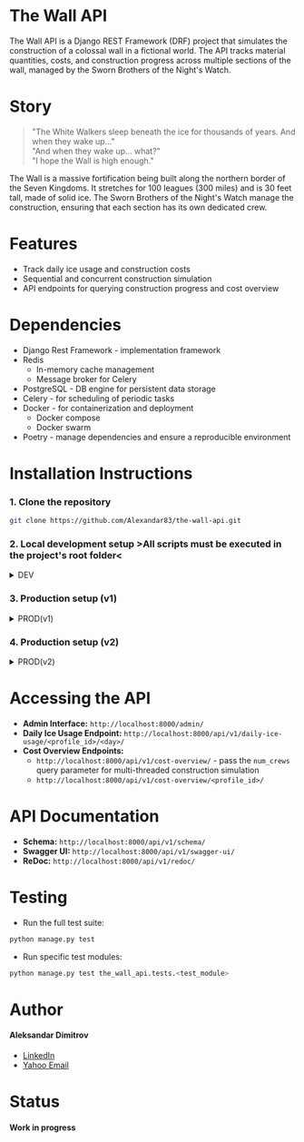 # The Wall API


The Wall API is a Django REST Framework (DRF) project that simulates the construction of a colossal wall in a fictional world. The API tracks material quantities, costs, and construction progress across multiple sections of the wall, managed by the Sworn Brothers of the Night's Watch.


# Story


> "The White Walkers sleep beneath the ice for thousands of years. And when they wake up..."  
> "And when they wake up... what?"  
> "I hope the Wall is high enough."

The Wall is a massive fortification being built along the northern border of the Seven Kingdoms. It stretches for 100 leagues (300 miles) and is 30 feet tall, made of solid ice. The Sworn Brothers of the Night's Watch manage the construction, ensuring that each section has its own dedicated crew.


# Features
- Track daily ice usage and construction costs
- Sequential and concurrent construction simulation
- API endpoints for querying construction progress and cost overview

# Dependencies
- Django Rest Framework - implementation framework
- Redis
  - In-memory cache management
  - Message broker for Celery
- PostgreSQL - DB engine for persistent data storage
- Celery - for scheduling of periodic tasks
- Docker - for containerization and deployment
  - Docker compose
  - Docker swarm
- Poetry - manage dependencies and ensure a reproducible environment


# Installation Instructions

### 1. Clone the repository
```bash
git clone https://github.com/Alexandar83/the-wall-api.git
```

### 2. Local development setup >All scripts must be executed in the project's root folder<
<details>
<summary>DEV</summary>
<br>

<details>
<summary>2.1 Install dependencies</summary>
<br>

- pip installation
```bash
  pip install -r requirements.txt
```
- Poetry installation
```bash
  pip install poetry
  poetry install   
```
</details>

<details>
<summary>2.2 Set up the DEV configuration</summary>
<br>

- Required .config and .env files:
  - *config/envs/common/redis.conf*
  - *config/envs/dev/postgres_dev.env*
  - *config/envs/dev/the_wall_api_dev.env*
- Check the *.example files in the relevant folders for example configuration values
</details>

<details>
<summary>2.3 Workflow</summary>
<br>
- 2.3.1 Start a virtual environment
  
- 2.3.2 Start all dockerized services:

  - *This script ensures that:*
    - *The Django migrations will be run after the PostgreSQL server is completely started*
    - *The Celery services are started after the image they're using is built*
    - *The Celery beat is started after the Celery worker is completely initialized*
  
```bash
config/docker/scripts/docker-compose-dev+migrations.sh
```

- 2.3.3 Start a local Django development server:
```bash
python manage.py runserver
```

- 2.3.4 Send requests to the API endpoint: *http://localhost:8000/api/v1/*

- 2.3.5 Create a super user:
```bash
python manage.py createsuperuser
```

- 2.3.6 Access the built-in Django admin panel: *http://localhost:8000/admin*
</details>

<details>
<summary>2.4 Push any changes to a container registry - GHCR usage example below</summary>
<br>

- Build the latest version
```bash
docker build --no-cache -t the-wall-api:latest -f ./config/docker/Dockerfile.prod .
```

- Push it to GHCR
```bash
docker push ghcr.io/<github-repo-name>/the-wall-api --all-tags
```
</details>

</details>

### 3. Production setup (v1)

<details>
<summary>PROD(v1)</summary>
<br>

3.1 **Set up the PROD configuration:**
- Required .config and .env files:
  - *config/envs/common/redis.conf*
  - *config/envs/prod/postgres_prod.env*
  - *config/envs/prod/redis_prod.env*
  - *config/envs/prod/the_wall_api_prod.env*
- Check the *.example files in the relevant folders for example configuration values

3.2 **Docker compose:**
- Ensure the v1 compose file from the repo is placed in ***config/docker/docker-compose-prod-v1.yml***

3.3 **Workflow:**
- Start the app, Redis and PostgreSQL containers:
```bash
docker-compose -p the-wall-api-prod -f config/docker/docker-compose-prod-v1.yml up -d
```
- Send requests to the API endpoint: *http://localhost:8000/api/v1/*
- To stop the containers:
```bash
docker-compose -p the-wall-api-prod -f config/docker/docker-compose-prod-v1.yml down
```

</details>

### 4. Production setup (v2)

<details>
<summary>PROD(v2)</summary>
<br>

4.1 **Set up the PROD configuration:**
- Required .config and .env files:
  - *config/envs/common/redis.conf*
  - *config/envs/prod/the_wall_api_prod.env*
- Required docker secrets files:

  *The following files should contain the values of the according passwords*
  - *config/secrets/postgres_db.txt*
  - *config/secrets/postgres_password.txt*
  - *config/secrets/postgres_user.txt*
  - *config/secrets/redis_password.txt*
- Check the *.example files in the relevant folders for example configuration values

4.2 **Init docker swarm mode**
```bash
docker swarm init
```

4.3 **Manage the docker secrets**
- For each password file in the /secrets folder execute:
```bash
docker secret create <password_name> config/secrets/<password_file_name>.txt
```
- Remove the password files from the /secrets folder

4.4 **Docker stack deploy:**
- Ensure the v2 compose file from the repo is placed in  ***config/docker/docker-compose-prod-v2.yml***
- Ensure the wait_for_postgres.py script from the repo is placed in ***config/docker/scripts/wait_for_postgres.py***

4.5 **Workflow:**
- Start the app, Redis and PostgreSQL by deploying the prod_stack:
```bash
docker stack deploy -c config/docker/docker-compose-prod-v2.yml prod_stack
```
- Send requests to the API endpoint: *http://localhost:8000/api/v1/*
- To stop the stack:
```bash
docker stack rm prod_stack
```

</details>


# Accessing the API
- **Admin Interface:** `http://localhost:8000/admin/`
- **Daily Ice Usage Endpoint:** `http://localhost:8000/api/v1/daily-ice-usage/<profile_id>/<day>/`
- **Cost Overview Endpoints:**
  - `http://localhost:8000/api/v1/cost-overview/` -  pass the `num_crews` query parameter for multi-threaded construction simulation
  - `http://localhost:8000/api/v1/cost-overview/<profile_id>/`


# API Documentation

- **Schema:** `http://localhost:8000/api/v1/schema/`
- **Swagger UI:** `http://localhost:8000/api/v1/swagger-ui/`
- **ReDoc:** `http://localhost:8000/api/v1/redoc/`


# Testing
- Run the full test suite:
```bash
python manage.py test
```

- Run specific test modules:
```bash
python manage.py test the_wall_api.tests.<test_module>
```


# Author

#### Aleksandar Dimitrov
- [LinkedIn](https://www.linkedin.com/in/aleksandar-dimitrov-412833316)
- [Yahoo Email](mailto:sasho_1983@yahoo.com)


# Status

#### Work in progress